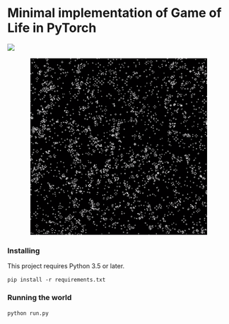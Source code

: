 # Minimal implementation of Game of Life in PyTorch

![](/Users/tuckerl/Documents/Projects/game-of-life/examples/game_of_life.gif)

<p align="center">
  <img src="https://github.com/benjaminrwilson/game-of-life/blob/master/examples/game_of_life.png" width="400" height="400">  
</p>

### Installing

This project requires Python 3.5 or later.

```
pip install -r requirements.txt
```

### Running the world

```
python run.py
```
